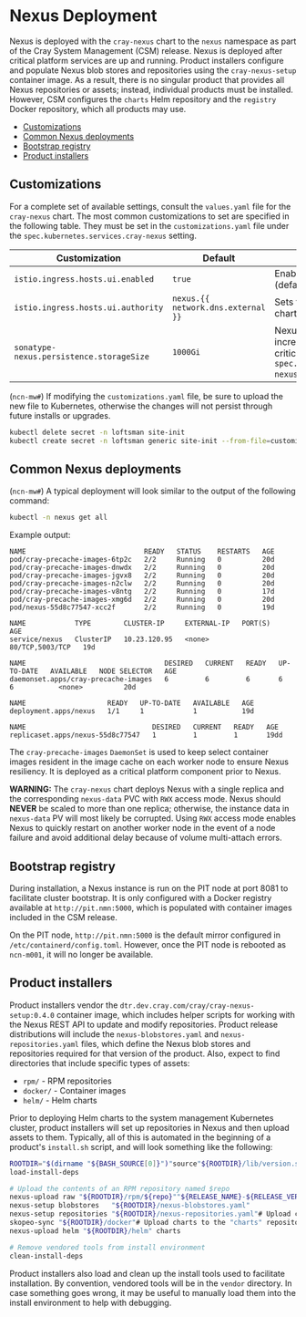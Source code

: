# Nexus Deployment

Nexus is deployed with the `cray-nexus` chart to the `nexus` namespace as part of the Cray System Management \(CSM\) release. Nexus is deployed
after critical platform services are up and running. Product installers configure and populate Nexus blob stores and repositories using the
`cray-nexus-setup` container image. As a result, there is no singular product that provides all Nexus repositories or assets; instead, individual
products must be installed. However, CSM configures the `charts` Helm repository and the `registry` Docker repository, which all products may use.

- [Customizations](#customizations)
- [Common Nexus deployments](#common-nexus-deployments)
- [Bootstrap registry](#bootstrap-registry)
- [Product installers](#product-installers)

## Customizations

For a complete set of available settings, consult the `values.yaml` file for the `cray-nexus` chart. The most common customizations to set are
specified in the following table. They must be set in the `customizations.yaml` file under the `spec.kubernetes.services.cray-nexus` setting.

|Customization|Default|Description|
|-------------|-------|-----------|
|`istio.ingress.hosts.ui.enabled`|`true`|Enables ingress from the CAN \(default chart value is `false`\)|
|`istio.ingress.hosts.ui.authority`|`nexus.{{ network.dns.external }}`|Sets the CAN hostname \(default chart value is `nexus.local`\)|
|`sonatype-nexus.persistence.storageSize`|`1000Gi`|Nexus storage size, may be increased after installation; critical if `spec.kubernetes.services.cray-nexus-setup.s3.enabled` is `false`|

(`ncn-mw#`) If modifying the `customizations.yaml` file, be sure to upload the new file to Kubernetes, otherwise the changes will not persist
through future installs or upgrades.

```bash
kubectl delete secret -n loftsman site-init
kubectl create secret -n loftsman generic site-init --from-file=customizations.yaml
```

## Common Nexus deployments

(`ncn-mw#`) A typical deployment will look similar to the output of the following command:

```bash
kubectl -n nexus get all
```

Example output:

```text
NAME                             READY   STATUS    RESTARTS   AGE
pod/cray-precache-images-6tp2c   2/2     Running   0          20d
pod/cray-precache-images-dnwdx   2/2     Running   0          20d
pod/cray-precache-images-jgvx8   2/2     Running   0          20d
pod/cray-precache-images-n2clw   2/2     Running   0          20d
pod/cray-precache-images-v8ntg   2/2     Running   0          17d
pod/cray-precache-images-xmg6d   2/2     Running   0          20d
pod/nexus-55d8c77547-xcc2f       2/2     Running   0          19d

NAME            TYPE        CLUSTER-IP     EXTERNAL-IP   PORT(S)           AGE
service/nexus   ClusterIP   10.23.120.95   <none>        80/TCP,5003/TCP   19d

NAME                                  DESIRED   CURRENT   READY   UP-TO-DATE   AVAILABLE   NODE SELECTOR   AGE
daemonset.apps/cray-precache-images   6         6         6       6            6           <none>          20d

NAME                    READY   UP-TO-DATE   AVAILABLE   AGE
deployment.apps/nexus   1/1     1            1           19d

NAME                               DESIRED   CURRENT   READY   AGE
replicaset.apps/nexus-55d8c77547   1         1         1       19dd
```

The `cray-precache-images` `DaemonSet` is used to keep select container images resident in the image cache on each worker node to ensure Nexus
resiliency. It is deployed as a critical platform component prior to Nexus.

**WARNING:** The `cray-nexus` chart deploys Nexus with a single replica and the corresponding `nexus-data` PVC with `RWX` access mode. Nexus
should **NEVER** be scaled to more than one replica; otherwise, the instance data in `nexus-data` PV will most likely be corrupted. Using `RWX`
access mode enables Nexus to quickly restart on another worker node in the event of a node failure and avoid additional delay because of volume
multi-attach errors.

## Bootstrap registry

During installation, a Nexus instance is run on the PIT node at port 8081 to facilitate cluster bootstrap. It is only configured with a Docker
registry available at `http://pit.nmn:5000`, which is populated with container images included in the CSM release.

On the PIT node, `http://pit.nmn:5000` is the default mirror configured in `/etc/containerd/config.toml`. However, once the PIT node is rebooted as
`ncn-m001`, it will no longer be available.

## Product installers

Product installers vendor the `dtr.dev.cray.com/cray/cray-nexus-setup:0.4.0` container image, which includes helper scripts for working with the Nexus
REST API to update and modify repositories. Product release distributions will include the `nexus-blobstores.yaml` and `nexus-repositories.yaml` files, which
define the Nexus blob stores and repositories required for that version of the product. Also, expect to find directories that include specific types of assets:

- `rpm/` - RPM repositories
- `docker/` - Container images
- `helm/` - Helm charts

Prior to deploying Helm charts to the system management Kubernetes cluster, product installers will set up repositories in Nexus and then upload assets to them.
Typically, all of this is automated in the beginning of a product's `install.sh` script, and will look something like the following:

```bash
ROOTDIR="$(dirname "${BASH_SOURCE[0]}")"source"${ROOTDIR}/lib/version.sh"source"${ROOTDIR}/lib/install.sh"# Load vendored tools into install environment
load-install-deps

# Upload the contents of an RPM repository named $repo
nexus-upload raw "${ROOTDIR}/rpm/${repo}""${RELEASE_NAME}-${RELEASE_VERSION}-${repo}"# Setup Nexus
nexus-setup blobstores   "${ROOTDIR}/nexus-blobstores.yaml"
nexus-setup repositories "${ROOTDIR}/nexus-repositories.yaml"# Upload container images to registry.local
skopeo-sync "${ROOTDIR}/docker"# Upload charts to the "charts" repository
nexus-upload helm "${ROOTDIR}/helm" charts

# Remove vendored tools from install environment
clean-install-deps
```

Product installers also load and clean up the install tools used to facilitate installation. By convention, vendored tools will be in the `vendor` directory.
In case something goes wrong, it may be useful to manually load them into the install environment to help with debugging.
